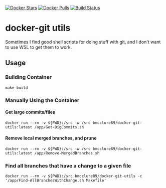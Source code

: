 [![Docker Stars](https://img.shields.io/docker/stars/bmcclure89/docker-bfg.svg?style=flat-square)](https://hub.docker.com/r/bmcclure89/docker-bfg/) [![Docker Pulls](https://img.shields.io/docker/pulls/bmcclure89/docker-bfg.svg?style=flat-square)](https://hub.docker.com/r/bmcclure89/docker-bfg/) [![Build Status](https://dev.azure.com/brandonmcclure89/docker-bfg/_apis/build/status/brandonmcclure.docker-bfg?branchName=main)](https://dev.azure.com/brandonmcclure89/docker-bfg/_build/latest?definitionId=13&branchName=main)

# docker-git utils
Sometimes I find good shell scripts for doing stuff with git, and I don't want to use WSL to get them to work. 

## Usage
### Building Container

```
make build
```
### Manually Using the Container

#### Get large commits/files
```
docker run --rm -v ${PWD}:/src -w /src bmcclure89/docker-git-utils:latest /app/Get-BigCommits.sh
```


#### Remove local merged branches, and prune
```
docker run --rm -v ${PWD}:/src -w /src bmcclure89/docker-git-utils:latest /app/Remove-MergedBranches.sh
```

### Find all branches that have a change to a given file
```
docker run --rm -v ${PWD}:/src bmcclure89/docker-git-utils -c '/app/Find-AllBranchesWithChange.sh Makefile'
```